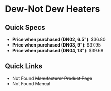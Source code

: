 # Dew-Not Dew Heaters

## Quick Specs

- **Price when purchased (DN02, 6.5")**: $36.80
- **Price when purchased (DN03, 9")**: $37.95
- **Price when purchased (DN04, 13")**: $39.68

## Quick Links

- Not Found ~~Manufacturer Product Page~~
- Not Found ~~Manual~~
